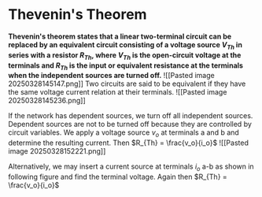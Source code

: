 # Thevenin's Theorem

**Thevenin's theorem states that a linear two-terminal circuit can be replaced by an equivalent circuit consisting of a voltage source $V_{Th}$ in series with a resistor $R_{Th}$, where $V_{Th}$ is the open-circuit voltage at the terminals and $R_{Th}$ is the input or equivalent resistance at the terminals when the independent sources are turned off.**
![[Pasted image 20250328145147.png]]
Two circuits are said to be equivalent if they have the same voltage current relation at their terminals.
![[Pasted image 20250328145236.png]]


If the network has dependent sources, we turn off all independent sources. Dependent sources are not to be turned off because they are controlled by circuit variables. We apply a voltage source $v_o$ at terminals a and b and determine the resulting current. Then $R_{Th} = \frac{v_o}{i_o}$
![[Pasted image 20250328152221.png]]

Alternatively, we may insert a current source at terminals $i_o$ a-b as shown in following figure and find the terminal voltage. Again then $R_{Th} = \frac{v_o}{i_o}$ 